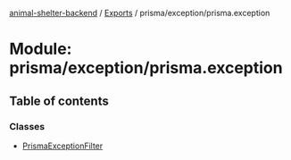 [animal-shelter-backend](../README.md) / [Exports](../modules.md) / prisma/exception/prisma.exception

# Module: prisma/exception/prisma.exception

## Table of contents

### Classes

- [PrismaExceptionFilter](../classes/prisma_exception_prisma_exception.PrismaExceptionFilter.md)
